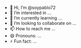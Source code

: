- 👋 Hi, I’m @soypablo72
- 👀 I’m interested in ...
- 🌱 I’m currently learning ...
- 💞️ I’m looking to collaborate on ...
- 📫 How to reach me ...
- 😄 Pronouns: ...
- ⚡ Fun fact: ...

<!---
soypablo72/soypablo72 is a ✨ special ✨ repository because its `README.md` (this file) appears on your GitHub profile.
You can click the Preview link to take a look at your changes.
--->
